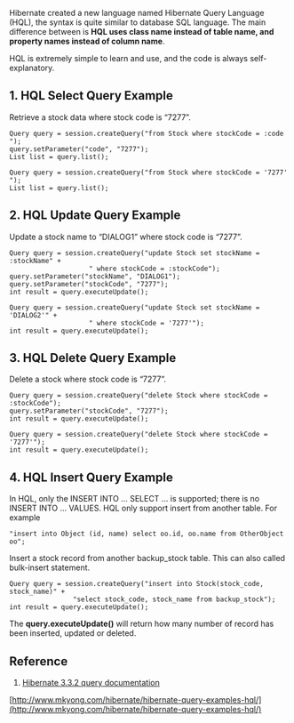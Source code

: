Hibernate created a new language named Hibernate Query Language (HQL), the syntax is quite similar to database SQL language. The main difference between is **HQL uses class name instead of table name, and property names instead of column name**.

HQL is extremely simple to learn and use, and the code is always self-explanatory.

## 1\. HQL Select Query Example

Retrieve a stock data where stock code is “7277”.

    Query query = session.createQuery("from Stock where stockCode = :code ");
    query.setParameter("code", "7277");
    List list = query.list();

    Query query = session.createQuery("from Stock where stockCode = '7277' ");
    List list = query.list();

## 2\. HQL Update Query Example

Update a stock name to “DIALOG1” where stock code is “7277”.

    Query query = session.createQuery("update Stock set stockName = :stockName" +
        				" where stockCode = :stockCode");
    query.setParameter("stockName", "DIALOG1");
    query.setParameter("stockCode", "7277");
    int result = query.executeUpdate();

    Query query = session.createQuery("update Stock set stockName = 'DIALOG2'" +
        				" where stockCode = '7277'");
    int result = query.executeUpdate();

## 3\. HQL Delete Query Example

Delete a stock where stock code is “7277”.

    Query query = session.createQuery("delete Stock where stockCode = :stockCode");
    query.setParameter("stockCode", "7277");
    int result = query.executeUpdate();

    Query query = session.createQuery("delete Stock where stockCode = '7277'");
    int result = query.executeUpdate();

## 4\. HQL Insert Query Example

In HQL, only the INSERT INTO … SELECT … is supported; there is no INSERT INTO … VALUES. HQL only support insert from another table. For example

    "insert into Object (id, name) select oo.id, oo.name from OtherObject oo";

Insert a stock record from another backup_stock table. This can also called bulk-insert statement.

    Query query = session.createQuery("insert into Stock(stock_code, stock_name)" +
        			"select stock_code, stock_name from backup_stock");
    int result = query.executeUpdate();

The **query.executeUpdate()** will return how many number of record has been inserted, updated or deleted.

## Reference

1.  [Hibernate 3.3.2 query documentation](http://docs.jboss.org/hibernate/core/3.3/reference/en/html/objectstate.html#objectstate-querying)

[http://www.mkyong.com/hibernate/hibernate-query-examples-hql/](http://www.mkyong.com/hibernate/hibernate-query-examples-hql/)
